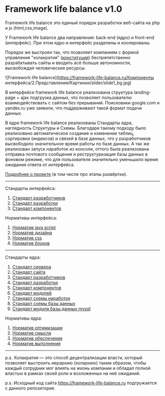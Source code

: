 # Framework life balance v1.0

Framework life balance это единый порядок разработки веб-сайта на php и js (html,css,image). 

У Framework life balance два направления: back-end (ядро) и front-end (интерфейс). При этом ядро и интерфейс разделены и изолированы. 

Порядок же выстроен так, что позволяет компаниям с формой управления "холакратия" (<u><noindex><a href="https://Github.com/holacracyone/Holacracy-Constitution-4.1-RUSSIAN/blob/master/Holacracy-Constitution-RU.md" target="_blank" rel="nofollow">конституция</a></noindex></u>) беспрепятственно разрабатывать сайты и вводить всё больше автономности, высвобождая человеческие ресурсы.

![Framework life balance](https://framework-life-balance.ru/Компоненты интерфейса/2.Представления/Картинки/slider/slide1_bg.jpg)

В интерфейсе framework life balance реализована структура landing-page + ajax подгрузка данных, что позволяет пользователю взаимодействовать с сайтом без прерываний. Поисковики google.com и yandex.ru уже заявили, что поддерживают такой формат подачи данных.

В ядре framework life balance реализованы Стандарты ядра, наглядность Структуры и Схемы. Благодаря такому подходу было реализовано автоматическое создание и изменение таблиц, сортировки (индексов) и связей в базе данных, что у разработчиков высвободило значительное время работы по базе данных. А так же реализован запуск наработок из консоли, оттого была реализована отправка почтового сообщения и реструктуризация базы данных в фоновом режиме, что для пользователя значительно уменьшило время ожидания ответа от интерфейса.

<a target="_blank" href="https://framework-life-balance.ru/#about">Подробнее о проекте</a> (в том числе про этапы развёртки).

<hr>

Стандарты интерфейса:
1. <a target="_blank" href="/Компоненты интерфейса/1.Интеллект/Стандарты/1.Стандарт разработчиков.md">Стандарт разработчиков</a>
2. <a target="_blank" href="/Компоненты интерфейса/1.Интеллект/Стандарты/2.Стандарт разработки.md">Стандарт разработки</a>
3. <a target="_blank" href="/Компоненты интерфейса/1.Интеллект/Стандарты/3.Стандарт компонентов.md">Стандарт компонентов</a>

Нормативы интерфейса:
1. <a target="_blank" href="/Компоненты интерфейса/1.Интеллект/Нормативы/1.Норматив java script.md">Норматив java script</a>
2. <a target="_blank" href="/Компоненты интерфейса/1.Интеллект/Нормативы/2.Норматив дизайна.md">Норматив дизайна</a>
3. <a target="_blank" href="/Компоненты интерфейса/1.Интеллект/Нормативы/3.Норматив css.md">Норматив css</a>
4. <a target="_blank" href="/Компоненты интерфейса/1.Интеллект/Нормативы/4.Норматив блоков.md">Норматив блоков</a>

<hr>

Стандарты ядра:
1. <a target="_blank" href="/Компоненты ядра/1.Решения/Стандарты/1.Стандарт сервера.md">Стандарт сервера</a>
2. <a target="_blank" href="/Компоненты ядра/1.Решения/Стандарты/2.Стандарт сайта.md">Стандарт сайта</a>
3. <a target="_blank" href="/Компоненты ядра/1.Решения/Стандарты/3.Стандарт разработчиков.md">Стандарт разработчиков</a>
4. <a target="_blank" href="/Компоненты ядра/1.Решения/Стандарты/4.Стандарт разработки.md">Стандарт разработки</a>
5. <a target="_blank" href="/Компоненты ядра/1.Решения/Стандарты/5.Стандарт компонентов.md">Стандарт компонентов</a>
6. <a target="_blank" href="/Компоненты ядра/1.Решения/Стандарты/6.Стандарт модулей.md">Стандарт модулей</a>
7. <a target="_blank" href="/Компоненты ядра/1.Решения/Стандарты/7.Стандарт схемы_наработок.md">Стандарт схемы наработок</a>
8. <a target="_blank" href="/Компоненты ядра/1.Решения/Стандарты/8.Стандарт схемы_базы_данных.md">Стандарт схемы базы данных</a>
9. <a target="_blank" href="/Компоненты ядра/1.Решения/Стандарты/9.Стандарт модуля_базы_данных_mysql.md">Стандарт модуля базы данных mysql</a>

Нормативы ядра:
1. <a target="_blank" href="/Компоненты ядра/1.Решения/Нормативы/1.Норматив оптимизации.md">Норматив оптимизации</a>
2. <a target="_blank" href="/Компоненты ядра/1.Решения/Нормативы/2.Норматив смысла.md">Норматив смысла</a>
3. <a target="_blank" href="/Компоненты ядра/1.Решения/Нормативы/3.Норматив обеспечения.md">Норматив обеспечения</a>
4. <a target="_blank" href="/Компоненты ядра/1.Решения/Нормативы/4.Норматив выполнения.md">Норматив выполнения</a>

<hr>

p.s. Холакратия — это способ децентрализации власти, который позволяет выстроить иерархию (холархию) таким образом, чтобы каждый сотрудник мог влиять на жизнь компании и обладал полной властью в рамках своей роли и возложенных на неё ожиданий.

p.s. Исходный код сайта https://framework-life-balance.ru подгружается с данного репозитория.